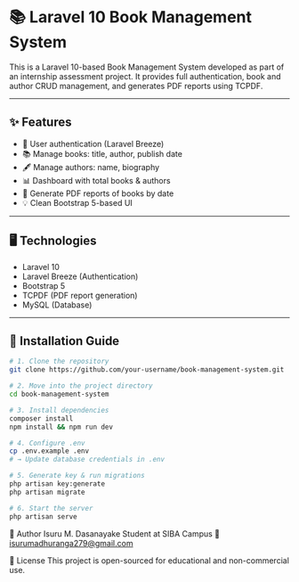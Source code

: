 # 📚 Laravel 10 Book Management System

This is a Laravel 10-based Book Management System developed as part of an internship assessment project. It provides full authentication, book and author CRUD management, and generates PDF reports using TCPDF.

---

## ✨ Features

- 🔐 User authentication (Laravel Breeze)
- 📚 Manage books: title, author, publish date
- 🖋️ Manage authors: name, biography
- 📊 Dashboard with total books & authors
- 🧾 Generate PDF reports of books by date
- 💡 Clean Bootstrap 5-based UI

---

## 🖥️ Technologies

- Laravel 10
- Laravel Breeze (Authentication)
- Bootstrap 5
- TCPDF (PDF report generation)
- MySQL (Database)

---

## 🚀 Installation Guide

```bash
# 1. Clone the repository
git clone https://github.com/your-username/book-management-system.git

# 2. Move into the project directory
cd book-management-system

# 3. Install dependencies
composer install
npm install && npm run dev

# 4. Configure .env
cp .env.example .env
# → Update database credentials in .env

# 5. Generate key & run migrations
php artisan key:generate
php artisan migrate

# 6. Start the server
php artisan serve

```

👤 Author
Isuru M. Dasanayake
Student at SIBA Campus
📧 isurumadhuranga279@gmail.com

📃 License
This project is open-sourced for educational and non-commercial use.
